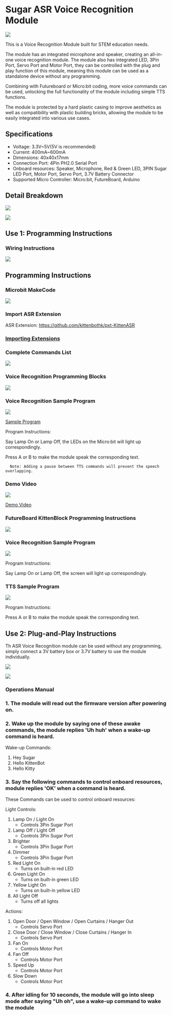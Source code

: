 # Sugar ASR Voice Recognition Module

![](./images/asr.png)

This is a Voice Recognition Module built for STEM education needs.

The module has an integrated microphone and speaker, creating an all-in-one voice recognition module. The module also has integrated LED, 3Pin Port, Servo Port and Motor Port, they can be controlled with the plug and play function of this module, meaning this module can be used as a standalone device without any programming.

Combining with Futureboard or Micro:bit coding, more voice commands can be used, unlocking the full functionality of the module including simple TTS functions.

The module is protected by a hard plastic casing to improve aesthetics as well as compatibility with plastic building bricks, allowing the module to be easily integrated into various use cases.

## Specifications

- Voltage: 3.3V~5V(5V is recommended)
- Current: 400mA~600mA
- Dimensions: 40x40x17mm
- Connection Port: 4Pin PH2.0 Serial Port
- Onboard resources: Speaker, Microphone, Red & Green LED, 3PIN Sugar LED Port, Motor Port, Servo Port, 3.7V Battery Connector
- Supported Micro Controller: Micro:bit, FutureBoard, Arduino

## Detail Breakdown

![](./images/asr2.png)

![](./images/asr5.png)

## Use 1: Programming Instructions

### Wiring Instructions

![](./images/asr_robotbit_edu.png)

## Programming Instructions

### Microbit MakeCode

![](./PWmodules/images/mcbanner.png)

### Import ASR Extension

ASR Extension: https://github.com/kittenbothk/pxt-KittenASR

### [Importing Extensions](../../Makecode/powerBrickMC)

### Complete Commands List

![](./images/asr_commands.png)

### Voice Recognition Programming Blocks

![](./images/asr_sugar_1.png)

### Voice Recognition Sample Program

![](./images/asr_sugar_2.png)

[Sample Program](https://makecode.microbit.org/_RCWckUH0bcXe)

Program Instructions:

Say Lamp On or Lamp Off, the LEDs on the Micro:bit will light up correspondingly.

Press A or B to make the module speak the corresponding text.

      Note: Adding a pause between TTS commands will prevent the speech overlapping.

### Demo Video

[![](./images/asr_video.png)](https://www.youtube.com/watch?v=nvV9uM8g3gs)

[Demo Video](https://www.youtube.com/watch?v=nvV9uM8g3gs)

### FutureBoard KittenBlock Programming Instructions

![](./PWmodules/images/kbbanner.png)

### Voice Recognition Sample Program

![](./images/asr_code2.png)

Program Instructions:

Say Lamp On or Lamp Off, the screen will light up correspondingly.

### TTS Sample Program

![](./images/asr_code4.png)

Program Instructions:

Press A or B to make the module speak the corresponding text.

## Use 2: Plug-and-Play Instructions

Th ASR Voice Recognition module can be used without any programming, simply connect a 3V battery box or 3.7V battery to use the module individually.

![](./images/asr3.png)

![](./images/asr4.png)

### Operations Manual

### 1. The module will read out the firmware version after powering on.

### 2. Wake up the module by saying one of these awake commands, the module replies 'Uh huh' when a wake-up command is heard.

Wake-up Commands:
1. Hey Sugar
2. Hello KittenBot
3. Hello Kitty

### 3. Say the following commands to control onboard resources, module replies 'OK' when a command is heard.

These Commands can be used to control onboard resources:

Light Controls:
1. Lamp On / Light On
   - Controls 3Pin Sugar Port
2. Lamp Off / Light Off
    - Controls 3Pin Sugar Port
3. Brighter
    - Controls 3Pin Sugar Port
4. Dimmer
    - Controls 3Pin Sugar Port
5. Red Light On
    - Turns on built-in red LED
6. Green Light On
    - Turns on built-in green LED
7. Yellow Light On
    - Turns on built-in yellow LED
8. All Light Off
   - Turns off all lights

Actions:
1. Open Door / Open Window / Open Curtains / Hanger Out
    - Controls Servo Port
2. Close Door / Close Window / Close Curtains / Hanger In
    -  Controls Servo Port
3. Fan On
    - Controls Motor Port
4. Fan Off
    - Controls Motor Port
5. Speed Up
    - Controls Motor Port
6. Slow Down
    - Controls Motor Port
    
### 4. After idling for 10 seconds, the module will go into sleep mode after saying "Uh oh", use a wake-up command to wake the module
